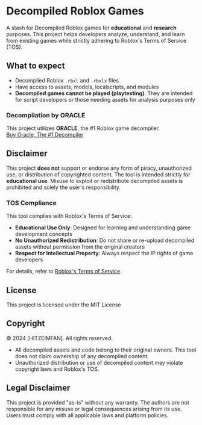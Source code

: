 
# Decompiled Roblox Games

A stash for Decompiled Roblox games for **educational** and **research** purposes. This project helps developers analyze, understand, and learn from existing games while strictly adhering to Roblox's Terms of Service (TOS).

## What to expect
- Decompiled Roblox `.rbxl` and `.rbxlx` files
- Have access to assets, models, localscripts, and modules
- **Decompiled games cannot be played (playtesting)**. They are intended for script developers or those needing assets for analysis purposes only

### Decompilation by ORACLE
This project utilizes **ORACLE**, the #1 Roblox game decompiler.  
[Buy Oracle, The #1 Decompiler](https://discord.gg/4HhEDQS3hb)

## Disclaimer
This project **does not** support or endorse any form of piracy, unauthorized use, or distribution of copyrighted content. The tool is intended strictly for **educational use**. Misuse to exploit or redistribute decompiled assets is prohibited and solely the user's responsibility.

### TOS Compliance
This tool complies with Roblox's Terms of Service:
- **Educational Use Only**: Designed for learning and understanding game development concepts
- **No Unauthorized Redistribution**: Do not share or re-upload decompiled assets without permission from the original creators
- **Respect for Intellectual Property**: Always respect the IP rights of game developers

For details, refer to [Roblox's Terms of Service](https://en.help.roblox.com/hc/en-us/articles/115004647846-Roblox-Terms-of-Use).


## License
This project is licensed under the MIT License

## Copyright
© 2024 [HITZEIMFAN]. All rights reserved.

- All decompiled assets and code belong to their original owners. This tool does not claim ownership of any decompiled content.
- Unauthorized distribution or use of decompiled content may violate copyright laws and Roblox's TOS.

## Legal Disclaimer
This project is provided "as-is" without any warranty. The authors are not responsible for any misuse or legal consequences arising from its use. Users must comply with all applicable laws and platform policies.
